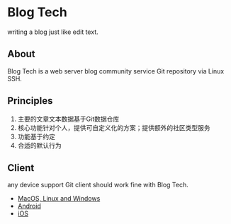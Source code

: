 # Blog Tech
writing a blog just like edit text.

## About
Blog Tech is a web server blog community service Git repository via Linux SSH.

## Principles
1. 主要的文章文本数据基于Git数据仓库
2. 核心功能针对个人，提供可自定义化的方案；提供额外的社区类型服务
3. 功能基于约定
4. 合适的默认行为

## Client
any device support Git client should work fine with Blog Tech.
- [MacOS, Linux and Windows](https://git-scm.com/downloads)
- [Android](https://termux.com/)
- [iOS](https://workingcopyapp.com/)
